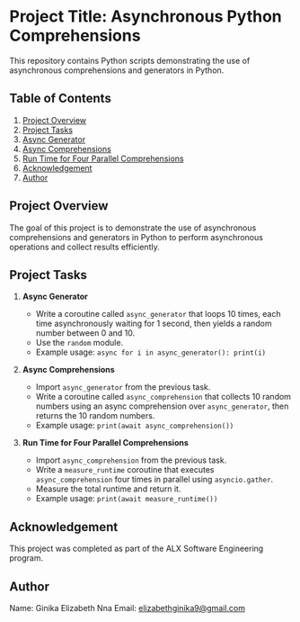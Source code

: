 # Project Title: Asynchronous Python Comprehensions

This repository contains Python scripts demonstrating the use of asynchronous comprehensions and generators in Python.

## Table of Contents

1. [Project Overview](#project-overview)
2. [Project Tasks](#project-tasks)
3. [Async Generator](./0-async_generator.py)
4. [Async Comprehensions](./1-async_comprehension.py)
5. [Run Time for Four Parallel Comprehensions](./2-measure_runtime.py)
6. [Acknowledgement](#acknowledgement)
7. [Author](#author)

## Project Overview

The goal of this project is to demonstrate the use of asynchronous comprehensions and generators in Python to perform asynchronous operations and collect results efficiently.

## Project Tasks

1. **Async Generator**
   - Write a coroutine called `async_generator` that loops 10 times, each time asynchronously waiting for 1 second, then yields a random number between 0 and 10.
   - Use the `random` module.
   - Example usage: `async for i in async_generator(): print(i)`
   
2. **Async Comprehensions**
   - Import `async_generator` from the previous task.
   - Write a coroutine called `async_comprehension` that collects 10 random numbers using an async comprehension over `async_generator`, then returns the 10 random numbers.
   - Example usage: `print(await async_comprehension())`
   
3. **Run Time for Four Parallel Comprehensions**
   - Import `async_comprehension` from the previous task.
   - Write a `measure_runtime` coroutine that executes `async_comprehension` four times in parallel using `asyncio.gather`.
   - Measure the total runtime and return it.
   - Example usage: `print(await measure_runtime())`

## Acknowledgement

This project was completed as part of the ALX Software Engineering program.

## Author
Name: Ginika Elizabeth Nna
Email: elizabethginika9@gmail.com
